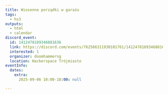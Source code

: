 ```yaml
---
title: Wiosenne porządki w garażu
tags:
  - hs3
outputs:
  - html
  - calendar
discord_event:
  id: 1412478189346881636
  link: https://discord.com/events/762566311930101761/1412478189346881636
  interested: 1
  organizer: doomhammerng
  location: Hackerspace Trójmiasto
eventInfo:
  dates:
    extra:
      2025-09-06 10:00-18:00: null

---
```



